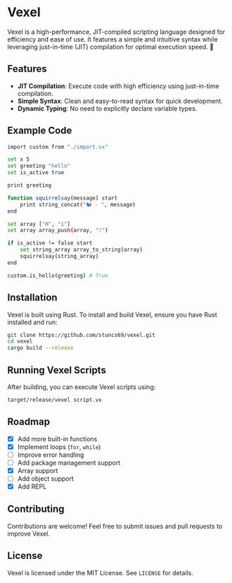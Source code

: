 # Vexel

Vexel is a high-performance, JIT-compiled scripting language designed for efficiency and ease of use. It features a simple and intuitive syntax while leveraging just-in-time (JIT) compilation for optimal execution speed. 🚀

## Features

- **JIT Compilation**: Execute code with high efficiency using just-in-time compilation.
- **Simple Syntax**: Clean and easy-to-read syntax for quick development.
- **Dynamic Typing**: No need to explicitly declare variable types.

## Example Code

```bash
import custom from "./import.vx"

set x 5
set greeting "hello"
set is_active true

print greeting

function squirrelsay(message) start
    print string_concat("🐿️ - ", message)
end

set array ["H", "i"]
set array array_push(array, "!")

if is_active != false start
    set string_array array_to_string(array)
    squirrelsay(string_array)
end

custom.is_hello(greeting) # True

```

## Installation

Vexel is built using Rust. To install and build Vexel, ensure you have Rust installed and run:

```sh
git clone https://github.com/stuncs69/vexel.git
cd vexel
cargo build --release
```

## Running Vexel Scripts

After building, you can execute Vexel scripts using:

```sh
target/release/vexel script.vx
```

## Roadmap

- [x] Add more built-in functions
- [x] Implement loops (`for`, `while`)
- [ ] Improve error handling
- [ ] Add package management support
- [x] Array support
- [ ] Add object support
- [x] Add REPL

## Contributing

Contributions are welcome! Feel free to submit issues and pull requests to improve Vexel.

## License

Vexel is licensed under the MIT License. See `LICENSE` for details.
